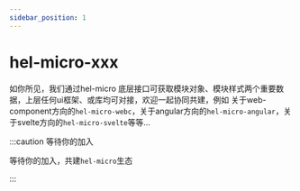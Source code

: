 ```yaml
---
sidebar_position: 1
---
```


# hel-micro-xxx

如你所见，我们通过hel-micro 底层接口可获取模块对象、模块样式两个重要数据，上层任何ui框架、或库均可对接，欢迎一起协同共建，例如
关于web-component方向的`hel-micro-webc`，关于angular方向的`hel-micro-angular`，关于svelte方向的`hel-micro-svelte`等等...

:::caution 等待你的加入

等待你的加入，共建`hel-micro`生态

:::